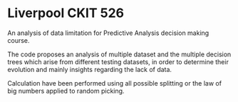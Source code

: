 # Liverpool CKIT 526
An analysis of data limitation for Predictive Analysis decision making course.

The code proposes an analysis of multiple dataset and the multiple decision trees which arise from different testing datasets, in order to determine their evolution and mainly insights regarding the lack of data.

Calculation have been performed using all possible splitting or the law of big numbers applied to random picking.
